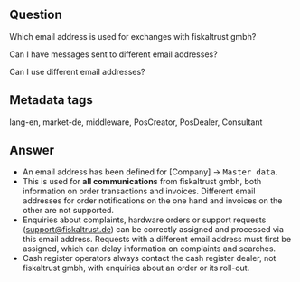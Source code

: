 ## Question

Which email address is used for exchanges with fiskaltrust gmbh?

Can I have messages sent to different email addresses?

Can I use different email addresses?

## Metadata tags

lang-en, market-de, middleware, PosCreator, PosDealer, Consultant

## Answer

* An email address has been defined for [Company] &rarr; <kbd>Master data</kbd>.
* This is used for **all communications** from fiskaltrust gmbh, both information on order transactions and invoices. Different email addresses for order notifications on the one hand and invoices on the other are not supported. 
* Enquiries about complaints, hardware orders or support requests (support@fiskaltrust.de) can be correctly assigned and processed via this email address. Requests with a different email address must first be assigned, which can delay information on complaints and searches. 
* Cash register operators always contact the cash register dealer, not fiskaltrust gmbh, with enquiries about an order or its roll-out.